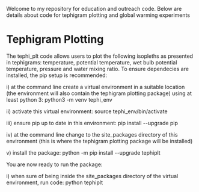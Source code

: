 Welcome to my repository for education and outreach code.  Below are details about code for tephigram plotting and global warming experiments

# Tephigram Plotting
The tephi_plt code allows users to plot the following isopleths as presented in tephigrams: temperature, potential temperature, wet bulb potential temperature, pressure and water mixing ratio.  To ensure dependecies are installed, the pip setup is recommended:

i) at the command line create a virtual environment in a suitable location (the environment will also contain the tephigram plotting package) using at least python 3: python3 -m venv tephi_env

ii) activate this virtual environment: source tephi_env/bin/activate

iii) ensure pip up to date in this environment: pip install --upgrade pip

iv) at the command line change to the site_packages directory of this environment (this is where the tephigram plotting package will be installed)

v) install the package: python -m pip install --upgrade tephiplt

You are now ready to run the package:

i) when sure of being inside the site_packages directory of the virtual environment, run code: python tephiplt